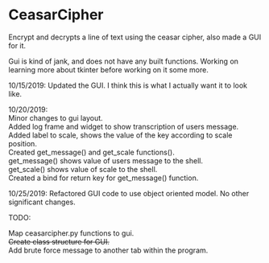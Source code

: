 # CeasarCipher
Encrypt and decrypts a line of text using the ceasar cipher, also made a GUI for it. 

Gui is kind of jank, and does not have any built functions. Working on learning more about tkinter before working on it some more.

10/15/2019: Updated the GUI. I think this is what I actually want it to look like.

10/20/2019:  
Minor changes to gui layout.  
Added log frame and widget to show transcription of users message.  
Added label to scale, shows the value of the key according to scale position.  
Created get_message() and get_scale functions().  
get_message() shows value of users message to the shell.  
get_scale() shows value of scale to the shell.  
Created a bind for return key for get_message() function. 

10/25/2019:
Refactored GUI code to use object oriented model. No other significant changes.

TODO:

Map ceasarcipher.py functions to gui.  
~~Create class structure for GUI.~~  
Add brute force message to another tab within the program.  
